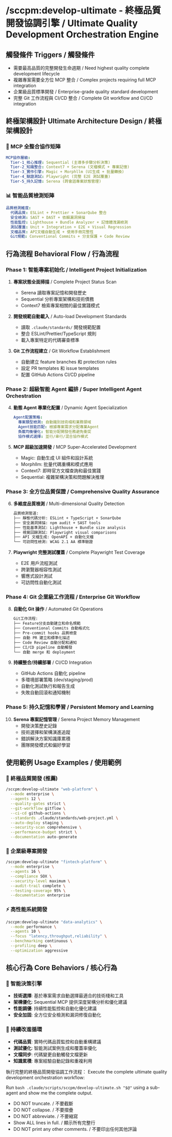 # /sccpm:develop-ultimate - 終極品質開發協調引擎 / Ultimate Quality Development Orchestration Engine

## 觸發條件 Triggers / 觸發條件
- 需要最高品質的完整開發生命週期 / Need highest quality complete development lifecycle
- 複雜專案需要全方位 MCP 整合 / Complex projects requiring full MCP integration
- 企業級品質標準開發 / Enterprise-grade quality standard development
- 完整 Git 工作流程與 CI/CD 整合 / Complete Git workflow and CI/CD integration

## 終極架構設計 Ultimate Architecture Design / 終極架構設計

### 🧠 MCP 全整合協作矩陣
```yaml
MCP協作層級:
  Tier-1_核心推理: Sequential (主導多步驟分析決策)
  Tier-2_知識整合: Context7 + Serena (文檔模式 + 專案記憶)
  Tier-3_實作引擎: Magic + Morphllm (UI生成 + 批量轉換)
  Tier-4_驗證測試: Playwright (完整 E2E 測試覆蓋)
  Tier-5_持久記憶: Serena (跨會話專案狀態管理)
```

### 📊 智能品質檢測矩陣
```yaml
品質檢測維度:
  代碼品質: ESLint + Prettier + SonarQube 整合
  安全檢測: SAST + DAST + 依賴漏洞掃描
  性能監控: Lighthouse + Bundle Analyzer + 記憶體洩漏檢測
  測試覆蓋: Unit + Integration + E2E + Visual Regression
  文檔品質: API文檔自動生成 + 使用手冊完整性
  Git規範: Conventional Commits + 分支保護 + Code Review
```

## 行為流程 Behavioral Flow / 行為流程

### Phase 1: 智能專案初始化 / Intelligent Project Initialization
1. **專案狀態全面掃描** / Complete Project Status Scan
   - Serena 讀取專案記憶和開發歷史
   - Sequential 分析專案架構和技術債務
   - Context7 檢索專案相關的最佳實踐模式

2. **開發規範自動載入** / Auto-load Development Standards
   - 讀取 `.claude/standards/` 開發規範配置
   - 整合 ESLint/Prettier/TypeScript 規則
   - 載入專案特定的代碼審查標準

3. **Git 工作流程建立** / Git Workflow Establishment
   - 自動建立 feature branches 和 protection rules
   - 設定 PR templates 和 issue templates
   - 配置 GitHub Actions CI/CD pipeline

### Phase 2: 超級智能 Agent 編排 / Super Intelligent Agent Orchestration
4. **動態 Agent 專業化配置** / Dynamic Agent Specialization
   ```yaml
   Agent配置策略:
     專案類型檢測: 自動識別技術棧和業務領域
     Agent技能匹配: 根據專案需求分配專業Agent
     負載均衡優化: 智能分配開發任務避免衝突
     協作模式選擇: 並行/串行/混合協作模式
   ```

5. **MCP 超級加速開發** / MCP Super-Accelerated Development
   - Magic: 自動生成 UI 組件和設計系統
   - Morphllm: 批量代碼重構和模式應用
   - Context7: 即時官方文檔查詢和最佳實踐
   - Sequential: 複雜架構決策和問題解決推理

### Phase 3: 全方位品質保證 / Comprehensive Quality Assurance
6. **多維度品質檢測** / Multi-dimensional Quality Detection
   ```bash
   品質檢測管道:
   ├── 靜態代碼分析: ESLint + TypeScript + SonarQube
   ├── 安全漏洞掃描: npm audit + SAST tools
   ├── 性能基準測試: Lighthouse + Bundle size analysis
   ├── 視覺回歸測試: Playwright visual comparisons
   ├── API 文檔生成: OpenAPI + 自動化文檔
   └── 可訪問性檢測: WCAG 2.1 AA 標準驗證
   ```

7. **Playwright 完整測試覆蓋** / Complete Playwright Test Coverage
   - E2E 用戶流程測試
   - 跨瀏覽器相容性測試
   - 響應式設計測試
   - 可訪問性自動化測試

### Phase 4: Git 企業級工作流程 / Enterprise Git Workflow
8. **自動化 Git 操作** / Automated Git Operations
   ```bash
   Git工作流程:
   ├── Feature分支自動建立和命名規範
   ├── Conventional Commits 自動格式化
   ├── Pre-commit hooks 品質檢查
   ├── 自動 PR 建立和標準化描述
   ├── Code Review 自動分配和通知
   ├── CI/CD pipeline 自動觸發
   └── 自動 merge 和 deployment
   ```

9. **持續整合/持續部署** / CI/CD Integration
   - GitHub Actions 自動化 pipeline
   - 多環境部署策略 (dev/staging/prod)
   - 自動化測試執行和報告生成
   - 失敗自動回滾和通知機制

### Phase 5: 持久記憶和學習 / Persistent Memory and Learning
10. **Serena 專案記憶管理** / Serena Project Memory Management
    - 開發決策歷史記錄
    - 技術選擇和架構演進追蹤
    - 錯誤解決方案知識庫累積
    - 團隊開發模式和偏好學習

## 使用範例 Usage Examples / 使用範例

### 🚀 終極品質開發 (推薦)
```bash
/sccpm:develop-ultimate "web-platform" \
  --mode enterprise \
  --agents 12 \
  --quality-gates strict \
  --git-workflow gitflow \
  --ci-cd github-actions \
  --standards .claude/standards/web-project.yml \
  --auto-deploy staging \
  --security-scan comprehensive \
  --performance-budget strict \
  --documentation auto-generate
```

### 🏢 企業級專案開發
```bash
/sccpm:develop-ultimate "fintech-platform" \
  --mode enterprise \
  --agents 16 \
  --compliance SOX \
  --security-level maximum \
  --audit-trail complete \
  --testing-coverage 95% \
  --documentation enterprise
```

### ⚡ 高性能系統開發
```bash
/sccpm:develop-ultimate "data-analytics" \
  --mode performance \
  --agents 10 \
  --focus "latency,throughput,reliability" \
  --benchmarking continuous \
  --profiling deep \
  --optimization aggressive
```

## 核心行為 Core Behaviors / 核心行為

### 🎯 智能決策引擎
- **技術選擇**: 基於專案需求自動選擇最適合的技術棧和工具
- **架構優化**: Sequential MCP 提供深度架構分析和優化建議
- **性能調優**: 持續性能監控和自動化優化建議
- **安全加固**: 全方位安全檢測和漏洞修復自動化

### 🔄 持續改進循環
- **代碼品質**: 實時代碼品質監控和自動重構建議
- **測試優化**: 智能測試案例生成和覆蓋率優化
- **文檔同步**: 代碼變更自動觸發文檔更新
- **知識累積**: 專案經驗自動記錄和重複利用

執行完整的終極品質開發協調工作流程：
Execute the complete ultimate quality development orchestration workflow:

Run `bash .claude/scripts/sccpm/develop-ultimate.sh "$@"` using a sub-agent and show me the complete output.

- DO NOT truncate. / 不要截斷
- DO NOT collapse. / 不要摺疊
- DO NOT abbreviate. / 不要縮寫
- Show ALL lines in full. / 顯示所有完整行
- DO NOT print any other comments. / 不要印出任何其他評論